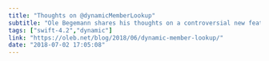```yaml
---
title: "Thoughts on @dynamicMemberLookup"
subtitle: "Ole Begemann shares his thoughts on a controversial new feature of Swift 4.2, dynamic member lookup. Ole demonstrates some use cases for the feature, before coming to some conclusions regarding it’s usefulness."
tags: ["swift-4.2","dynamic"]
link: "https://oleb.net/blog/2018/06/dynamic-member-lookup/"
date: "2018-07-02 17:05:08"
---
```

